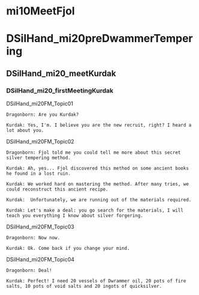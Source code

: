 # mi10MeetFjol




# DSilHand_mi20preDwammerTempering

## DSilHand_mi20_meetKurdak

### DSilHand_mi20_firstMeetingKurdak


DSilHand_mi20FM_Topic01

    Dragonborn: Are you Kurdak?

    Kurdak: Yes, I'm. I believe you are the new recruit, right? I heard a lot about you.

DSilHand_mi20FM_Topic02

    Dragonborn: Fjol told me you could tell me more about this secret silver tempering method.

    Kurdak: Ah, yes... Fjol discovered this method on some ancient books he found in a lost ruin. 

    Kurdak: We worked hard on mastering the method. After many tries, we could reconstruct this ancient recipe. 

    Kurdak:  Unfortunately, we are running out of the materials required.  

    Kurdak: Let's make a deal: you go search for the materials, I will teach you everything I know about silver forgering. 

DSilHand_mi20FM_Topic03

    Dragonborn: Now now.

    Kurdak: Ok. Come back if you change your mind. 

DSilHand_mi20FM_Topic04

    Dragonborn: Deal!

    Kurdak: Perfect! I need 20 vessels of Dwrammer oil, 20 pots of fire salts, 10 pots of void salts and 20 ingots of quicksilver.  


